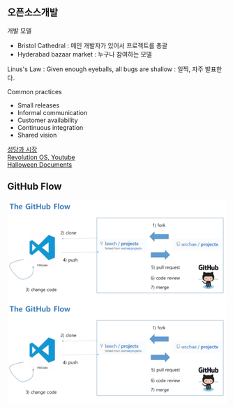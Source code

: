## 오픈소스개발

개발 모델
- Bristol Cathedral : 메인 개발자가 있어서 프로젝트를 총괄
- Hyderabad bazaar market : 누구나 참여하는 모델

Linus's Law : Given enough eyeballs, all bugs are shallow : 일찍, 자주 발표한다.

Common practices
- Small releases
- Informal communication
- Customer availability
- Continuous integration
- Shared vision

[성당과 시장](http://www.hanbit.co.kr/store/books/look.php?p_code=E8095481781)     
[Revolution OS, Youtube](https://www.youtube.com/watch?v=jw8K460vx1c)    
[Halloween Documents](http://www.catb.org/esr/halloween/)    

## GitHub Flow

![week9_1.png](images/week9_1.png)    
![week9_1.png](images/week9_1.png)
